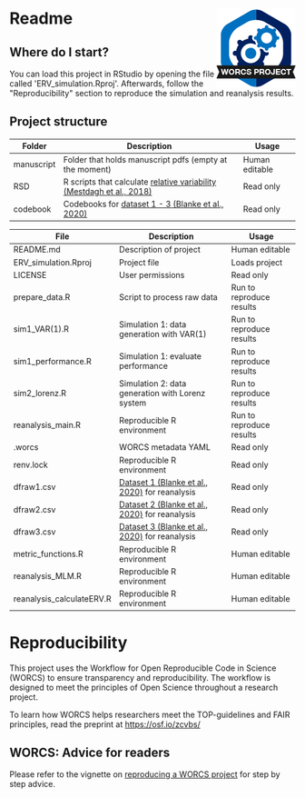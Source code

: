 
# Readme <a href='https://osf.io/zcvbs/'><img src='worcs_icon.png' align="right" height="139" /></a>

<!-- Please add a brief introduction to explain what the project is about    -->

## Where do I start?

You can load this project in RStudio by opening the file called 'ERV_simulation.Rproj'.
Afterwards, follow the "Reproducibility" section to reproduce the simulation and reanalysis results.

## Project structure

<!--  You can add rows to this table, using "|" to separate columns.         -->
Folder| Description                | Usage         
------------------------- | -------------------------- | --------------
manuscript | Folder that holds manuscript pdfs (empty at the moment)      | Human editable
RSD                 | R scripts that calculate [relative variability (Mestdagh et al., 2018)](https://ppw.kuleuven.be/okp/software/relative_variability/) | Read only     
codebook| Codebooks for [dataset 1 - 3 (Blanke et al., 2020)](https://osf.io/mxjfh/)      | Read only



File                      | Description                | Usage         
------------------------- | -------------------------- | --------------
README.md                 | Description of project     | Human editable
ERV_simulation.Rproj      | Project file               | Loads project 
LICENSE                   | User permissions           | Read only     
prepare_data.R            | Script to process raw data | Run to reproduce  results
sim1_VAR(1).R                 | Simulation 1: data generation with VAR(1) | Run to reproduce  results
sim1_performance.R                 | Simulation 1: evaluate performance | Run to reproduce  results
sim2_lorenz.R                 | Simulation 2: data generation with Lorenz system | Run to reproduce  results
reanalysis_main.R                 | Reproducible R environment | Run to reproduce  results
.worcs                    | WORCS metadata YAML        | Read only     
renv.lock                 | Reproducible R environment | Read only     
dfraw1.csv                | [Dataset 1 (Blanke et al., 2020)](https://osf.io/mxjfh/) for reanalysis| Read only     
dfraw2.csv                | [Dataset 2 (Blanke et al., 2020)](https://osf.io/mxjfh/) for reanalysis| Read only     
dfraw3.csv                | [Dataset 3 (Blanke et al., 2020)](https://osf.io/mxjfh/) for reanalysis| Read only     
metric_functions.R                 | Reproducible R environment | Human editable
reanalysis_MLM.R                 | Reproducible R environment | Human editable
reanalysis_calculateERV.R                 | Reproducible R environment | Human editable

<!--  You can consider adding the following to this file:                    -->
<!--  * A citation reference for your project                                -->
<!--  * Contact information for questions/comments                           -->
<!--  * How people can offer to contribute to the project                    -->
<!--  * A contributor code of conduct, https://www.contributor-covenant.org/ -->

# Reproducibility

This project uses the Workflow for Open Reproducible Code in Science (WORCS) to
ensure transparency and reproducibility. The workflow is designed to meet the
principles of Open Science throughout a research project. 

To learn how WORCS helps researchers meet the TOP-guidelines and FAIR principles,
read the preprint at https://osf.io/zcvbs/


## WORCS: Advice for readers

Please refer to the vignette on [reproducing a WORCS project]() for step by step advice.
<!-- If your project deviates from the steps outlined in the vignette on     -->
<!-- reproducing a WORCS project, please provide your own advice for         -->
<!-- readers here.                                                           -->
